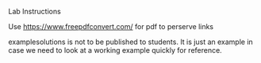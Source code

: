 Lab Instructions

Use https://www.freepdfconvert.com/ for pdf to perserve links

examplesolutions is not to be published to students. It is just an example in case we need
to look at a working example quickly for reference.
